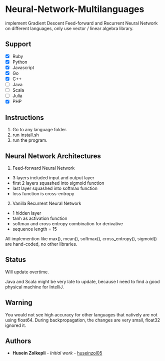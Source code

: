 # Neural-Network-Multilanguages
implement Gradient Descent Feed-forward and Recurrent Neural Network on different languages, only use vector / linear algebra library.

## Support

- [x] Ruby
- [x] Python
- [x] Javascript
- [x] Go
- [x] C++
- [ ] Java
- [ ] Scala
- [ ] Julia
- [x] PHP

## Instructions

1. Go to any language folder.
2. run install.sh
3. run the program.

## Neural Network Architectures

1. Feed-forward Neural Network
  * 3 layers included input and output layer
  * first 2 layers squashed into sigmoid function
  * last layer squashed into softmax function
  * loss function is cross-entropy

2. Vanilla Recurrent Neural Network
  * 1 hidden layer
  * tanh as activation function
  * softmax and cross entropy combination for derivative
  * sequence length = 15

All implemention like max(), mean(), softmax(), cross_entropy(), sigmoid() are hand-coded, no other libraries.

## Status

Will update overtime.

Java and Scala might be very late to update, because I need to find a good physical machine for IntelliJ.

## Warning

You would not see high accuracy for other languages that natively are not using float64. During backpropagation, the changes are very small, float32 ignored it.

## Authors

* **Husein Zolkepli** - *Initial work* - [huseinzol05](https://github.com/huseinzol05)
